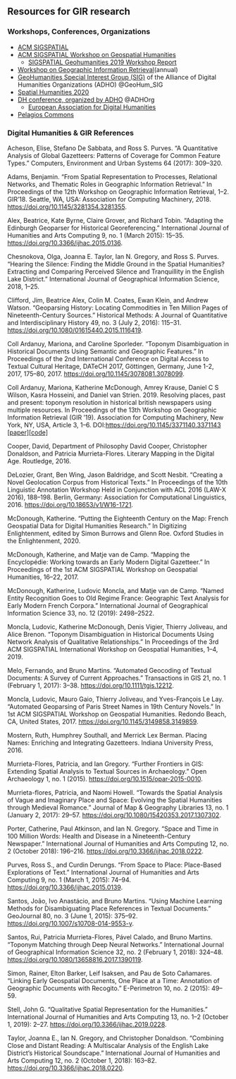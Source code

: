 ## Resources for GIR research

### Workshops, Conferences, Organizations

- [ACM SIGSPATIAL](https://www.sigspatial.org/)
- [ACM SIGSPATIAL Workshop on Geospatial Humanities](https://bgmartins.github.io/sigspatial-geohumanities/)
  - [SIGSPATIAL Geohumanities 2019 Workshop Report](https://dl.acm.org/doi/abs/10.1145/3383653.3383664)
- [Workshop on Geographic Information Retrieval](http://www.geo.uzh.ch/~rsp/gir19/index.html)(annual)
- [GeoHumanities Special Interest Group (SIG)](https://geohumanities.org/?page_id=2) of the Alliance of Digital Humanities Organizations (ADHO) @GeoHum_SIG
- [Spatial Humanities 2020](https://www.lancaster.ac.uk/dighum/sh2020/)
- [DH conference, organized by ADHO](http://adho.org/) @ADHOrg
  - [European Association for Digital Humanities](http://adho.org/)
- [Pelagios Commons](https://pelagios.org/)



### Digital Humanities & GIR References

Acheson, Elise, Stefano De Sabbata, and Ross S. Purves. “A Quantitative Analysis of Global Gazetteers: Patterns of Coverage for Common Feature Types.” Computers, Environment and Urban Systems 64 (2017): 309–320.

Adams, Benjamin. “From Spatial Representation to Processes, Relational Networks, and Thematic Roles in Geographic Information Retrieval.” In Proceedings of the 12th Workshop on Geographic Information Retrieval, 1–2. GIR’18. Seattle, WA, USA: Association for Computing Machinery, 2018. https://doi.org/10.1145/3281354.3281355.

Alex, Beatrice, Kate Byrne, Claire Grover, and Richard Tobin. “Adapting the Edinburgh Geoparser for Historical Georeferencing.” International Journal of Humanities and Arts Computing 9, no. 1 (March 2015): 15–35. https://doi.org/10.3366/ijhac.2015.0136.

Chesnokova, Olga, Joanna E. Taylor, Ian N. Gregory, and Ross S. Purves. “Hearing the Silence: Finding the Middle Ground in the Spatial Humanities? Extracting and Comparing Perceived Silence and Tranquillity in the English Lake District.” International Journal of Geographical Information Science, 2018, 1–25.

Clifford, Jim, Beatrice Alex, Colin M. Coates, Ewan Klein, and Andrew Watson. “Geoparsing History: Locating Commodities in Ten Million Pages of Nineteenth-Century Sources.” Historical Methods: A Journal of Quantitative and Interdisciplinary History 49, no. 3 (July 2, 2016): 115–31. https://doi.org/10.1080/01615440.2015.1116419.

Coll Ardanuy, Mariona, and Caroline Sporleder. “Toponym Disambiguation in Historical Documents Using Semantic and Geographic Features.” In Proceedings of the 2nd International Conference on Digital Access to Textual Cultural Heritage, DATeCH 2017, Göttingen, Germany, June 1-2, 2017, 175–80, 2017. https://doi.org/10.1145/3078081.3078099.

Coll Ardanuy, Mariona, Katherine McDonough, Amrey Krause, Daniel C S Wilson, Kasra Hosseini, and Daniel van Strien. 2019. Resolving places, past and present: toponym resolution in historical british newspapers using multiple resources. In Proceedings of the 13th Workshop on Geographic Information Retrieval (GIR ’19). Association for Computing Machinery, New York, NY, USA, Article 3, 1–6. DOI:https://doi.org/10.1145/3371140.3371143 [[paper]](https://bl.iro.bl.uk/work/ff87acd4-f5e0-4870-b8cd-63d82fcc36d8)[[code]](https://github.com/Living-with-machines/lwm_GIR19_resolving_places)

Cooper, David, Department of Philosophy David Cooper, Christopher Donaldson, and Patricia Murrieta-Flores. Literary Mapping in the Digital Age. Routledge, 2016.

DeLozier, Grant, Ben Wing, Jason Baldridge, and Scott Nesbit. “Creating a Novel Geolocation Corpus from Historical Texts.” In Proceedings of the 10th Linguistic Annotation Workshop Held in Conjunction with ACL 2016 (LAW-X 2016), 188–198. Berlin, Germany: Association for Computational Linguistics, 2016. https://doi.org/10.18653/v1/W16-1721.

McDonough, Katherine. “Putting the Eighteenth Century on the Map: French Geospatial Data for Digital Humanities Research.” In Digitizing Enlightenment, edited by Simon Burrows and Glenn Roe. Oxford Studies in the Enlightenment, 2020.

McDonough, Katherine, and Matje van de Camp. “Mapping the Encyclopédie: Working towards an Early Modern Digital Gazetteer.” In Proceedings of the 1st ACM SIGSPATIAL Workshop on Geospatial Humanities, 16–22, 2017.

McDonough, Katherine, Ludovic Moncla, and Matje van de Camp. “Named Entity Recognition Goes to Old Regime France: Geographic Text Analysis for Early Modern French Corpora.” International Journal of Geographical Information Science 33, no. 12 (2019): 2498–2522.

Moncla, Ludovic, Katherine McDonough, Denis Vigier, Thierry Joliveau, and Alice Brenon. “Toponym Disambiguation in Historical Documents Using Network Analysis of Qualitative Relationships.” In Proceedings of the 3rd ACM SIGSPATIAL International Workshop on Geospatial Humanities, 1–4, 2019.

Melo, Fernando, and Bruno Martins. “Automated Geocoding of Textual Documents: A Survey of Current Approaches.” Transactions in GIS 21, no. 1 (February 1, 2017): 3–38. https://doi.org/10.1111/tgis.12212.

Moncla, Ludovic, Mauro Gaio, Thierry Joliveau, and Yves-François Le Lay. “Automated Geoparsing of Paris Street Names in 19th Century Novels.” In 1st ACM SIGSPATIAL Workshop on Geospatial Humanities. Redondo Beach, CA, United States, 2017. https://doi.org/10.1145/3149858.3149859.

Mostern, Ruth, Humphrey Southall, and Merrick Lex Berman. Placing Names: Enriching and Integrating Gazetteers. Indiana University Press, 2016.

Murrieta-Flores, Patricia, and Ian Gregory. “Further Frontiers in GIS: Extending Spatial Analysis to Textual Sources in Archaeology.” Open Archaeology 1, no. 1 (2015). https://doi.org/10.1515/opar-2015-0010.

Murrieta-flores, Patricia, and Naomi Howell. “Towards the Spatial Analysis of Vague and Imaginary Place and Space: Evolving the Spatial Humanities through Medieval Romance.” Journal of Map & Geography Libraries 13, no. 1 (January 2, 2017): 29–57. https://doi.org/10.1080/15420353.2017.1307302.

Porter, Catherine, Paul Atkinson, and Ian N. Gregory. “Space and Time in 100 Million Words: Health and Disease in a Nineteenth-Century Newspaper.” International Journal of Humanities and Arts Computing 12, no. 2 (October 2018): 196–216. https://doi.org/10.3366/ijhac.2018.0222.

Purves, Ross S., and Curdin Derungs. “From Space to Place: Place-Based Explorations of Text.” International Journal of Humanities and Arts Computing 9, no. 1 (March 1, 2015): 74–94. https://doi.org/10.3366/ijhac.2015.0139.

Santos, João, Ivo Anastácio, and Bruno Martins. “Using Machine Learning Methods for Disambiguating Place References in Textual Documents.” GeoJournal 80, no. 3 (June 1, 2015): 375–92. https://doi.org/10.1007/s10708-014-9553-y.

Santos, Rui, Patricia Murrieta-Flores, Pável Calado, and Bruno Martins. “Toponym Matching through Deep Neural Networks.” International Journal of Geographical Information Science 32, no. 2 (February 1, 2018): 324–48. https://doi.org/10.1080/13658816.2017.1390119.

Simon, Rainer, Elton Barker, Leif Isaksen, and Pau de Soto Cañamares. “Linking Early Geospatial Documents, One Place at a Time: Annotation of Geographic Documents with Recogito.” E-Perimetron 10, no. 2 (2015): 49–59.

Stell, John G. “Qualitative Spatial Representation for the Humanities.” International Journal of Humanities and Arts Computing 13, no. 1–2 (October 1, 2019): 2–27. https://doi.org/10.3366/ijhac.2019.0228.

Taylor, Joanna E., Ian N. Gregory, and Christopher Donaldson. “Combining Close and Distant Reading: A Multiscalar Analysis of the English Lake District’s Historical Soundscape.” International Journal of Humanities and Arts Computing 12, no. 2 (October 1, 2018): 163–82. https://doi.org/10.3366/ijhac.2018.0220.

